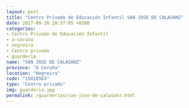 ```yaml
---
layout: post
title: "Centro Privado de Educación Infantil SAN JOSE DE CALASANZ"
date: 2017-09-20 20:57:05 +0200
categories:
- Centro Privado de Educación Infantil
- a-coruna
- negreira
- Centro privado
- guarderia
name: "SAN JOSE DE CALASANZ"
province: "A Coruña"
location: "Negreira"
code: "15010563"
type: "Centro privado"
img: guarderia.jpg
permalink: /guarderias/san-jose-de-calasanz.html
---
```

